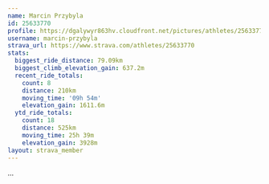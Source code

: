 ```yaml
---
name: Marcin Przybyla
id: 25633770
profile: https://dgalywyr863hv.cloudfront.net/pictures/athletes/25633770/12947173/2/large.jpg
username: marcin-przybyla
strava_url: https://www.strava.com/athletes/25633770
stats:
  biggest_ride_distance: 79.09km
  biggest_climb_elevation_gain: 637.2m
  recent_ride_totals:
    count: 8
    distance: 210km
    moving_time: '09h 54m'
    elevation_gain: 1611.6m
  ytd_ride_totals:
    count: 18
    distance: 525km
    moving_time: 25h 39m
    elevation_gain: 3928m
layout: strava_member
--- 
```

...
